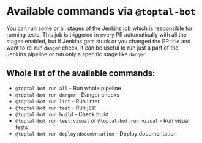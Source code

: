Available commands via `@toptal-bot`
===================

You can run some or all stages of the [Jenkins job](https://jenkins.toptal.net/job/picasso-pr-specs/) which is responsible for running tests.
This job is triggered in every PR automatically with all the stages enabled, but if Jenkins gets stuck or you changed the PR title and want to re-run `danger` check,
it can be useful to run just a part of the Jenkins pipeline or run only a specific stage like `danger`.

## Whole list of the available commands:

- `@toptal-bot run all` - Run  whole pipeline
- `@toptal-bot run danger` - Danger checks
- `@toptal-bot run lint` - Run linter
- `@toptal-bot run test` - Run jest
- `@toptal-bot run build` - Check build
- `@toptal-bot run test:visual` or `@toptal-bot run visual` - Run visual tests
- `@toptal-bot run deploy:documentation` - Deploy documentation
